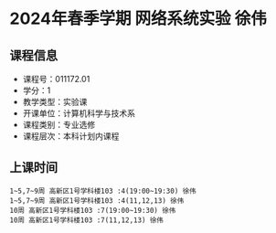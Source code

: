 # 2024年春季学期 网络系统实验 徐伟






## 课程信息

- 课程号：011172.01
- 学分：1
- 教学类型：实验课
- 开课单位：计算机科学与技术系
- 课程类别：专业选修
- 课程层次：本科计划内课程

## 上课时间

```
1~5,7~9周 高新区1号学科楼103 :4(19:00~19:30) 徐伟
1~5,7~9周 高新区1号学科楼103 :4(11,12,13) 徐伟
10周 高新区1号学科楼103 :7(19:00~19:30) 徐伟
10周 高新区1号学科楼103 :7(11,12,13) 徐伟
```


